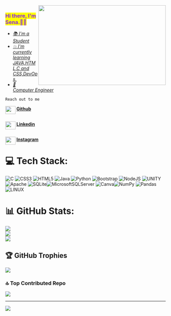 <img src="https://media0.giphy.com/media/7J4P7cUur2DlErijp3/giphy.gif?cid=ecf05e47cfoxtdianxchhw1a7icv3tq6whhcevs2riewm53c&rid=giphy.gif&ct=g" align="right" width="400" height="250">

### <strong><mark style="color:blueviolet"> Hi there, I'm Sena.🙇‍♀️</strong>

<ul>
<li ><u><em>📚 I'm a Student</u></li>
<li ><u>💥 I'm currently learning JAVA,HTML,C and CSS,DevOps.</u></li>
<li ><u>🍃 Computer Engineer</em></u></li>
</ul>

<font><code>Reach out to me</code></font>

<img height="25" width="32" src="https://unpkg.com/simple-icons@v8/icons/github.svg" align="left" /><strong style="color:gray"> [Github]</strong><br><br>


<img height="25" width="32" src="https://unpkg.com/simple-icons@v8/icons/linkedin.svg" align="left" /><strong style="color:gray">[Linkedin]</strong><br><br>

<img height="25" width="32" src="https://unpkg.com/simple-icons@v8/icons/instagram.svg" align="left" /><strong style="color:gray">[Instagram]</strong><br>

[Github]:https://github.com/senaakat
[Linkedin]:https://www.linkedin.com/in/sena-akat-9baaa0226/
[Instagram]:https://www.instagram.com/sena_akat/

# 💻 Tech Stack:
![C](https://img.shields.io/badge/c-%2300599C.svg?style=for-the-badge&logo=c&logoColor=white) ![CSS3](https://img.shields.io/badge/css3-%231572B6.svg?style=for-the-badge&logo=css3&logoColor=white) ![HTML5](https://img.shields.io/badge/html5-%23E34F26.svg?style=for-the-badge&logo=html5&logoColor=white) ![Java](https://img.shields.io/badge/java-%23ED8B00.svg?style=for-the-badge&logo=java&logoColor=white) ![Python](https://img.shields.io/badge/python-3670A0?style=for-the-badge&logo=python&logoColor=ffdd54) ![Bootstrap](https://img.shields.io/badge/bootstrap-%23563D7C.svg?style=for-the-badge&logo=bootstrap&logoColor=white) ![NodeJS](https://img.shields.io/badge/node.js-6DA55F?style=for-the-badge&logo=node.js&logoColor=white) ![UNITY](https://img.shields.io/badge/Unity-%2320232a.svg?style=for-the-badge&logo=unity&logoColor=white) ![Apache](https://img.shields.io/badge/apache-%23D42029.svg?style=for-the-badge&logo=apache&logoColor=white) ![SQLite](https://img.shields.io/badge/sqlite-%2307405e.svg?style=for-the-badge&logo=sqlite&logoColor=white)![MicrosoftSQLServer](https://img.shields.io/badge/Microsoft%20SQL%20Sever-CC2927?style=for-the-badge&logo=microsoft%20sql%20server&logoColor=white) ![Canva](https://img.shields.io/badge/Canva-%2300C4CC.svg?style=for-the-badge&logo=Canva&logoColor=white)![NumPy](https://img.shields.io/badge/numpy-%23013243.svg?style=for-the-badge&logo=numpy&logoColor=white) ![Pandas](https://img.shields.io/badge/pandas-%23150458.svg?style=for-the-badge&logo=pandas&logoColor=white) ![LINUX](https://img.shields.io/badge/Linux-FCC624?style=for-the-badge&logo=linux&logoColor=black)

# 📊 GitHub Stats:
![](https://github-readme-stats.vercel.app/api?username=senaakat&theme=vue-dark&hide_border=false&include_all_commits=true&count_private=false)<br/>
![](https://github-readme-streak-stats.herokuapp.com/?user=senaakat&theme=vue-dark&hide_border=false)<br/>
![](https://github-readme-stats.vercel.app/api/top-langs/?username=senaakat&theme=vue-dark&hide_border=false&include_all_commits=true&count_private=false&layout=compact)

## 🏆 GitHub Trophies
![](https://github-profile-trophy.vercel.app/?username=senaakat&theme=tokyonight&no-frame=false&no-bg=true&margin-w=4)

### 🔝 Top Contributed Repo
![](https://github-contributor-stats.vercel.app/api?username=senaakat&limit=5&theme=onestar&combine_all_yearly_contributions=true)

---
[![](https://visitcount.itsvg.in/api?id=senaakat&icon=5&color=11)](https://visitcount.itsvg.in)

<!-- Proudly created with GPRM ( https://gprm.itsvg.in ) -->
